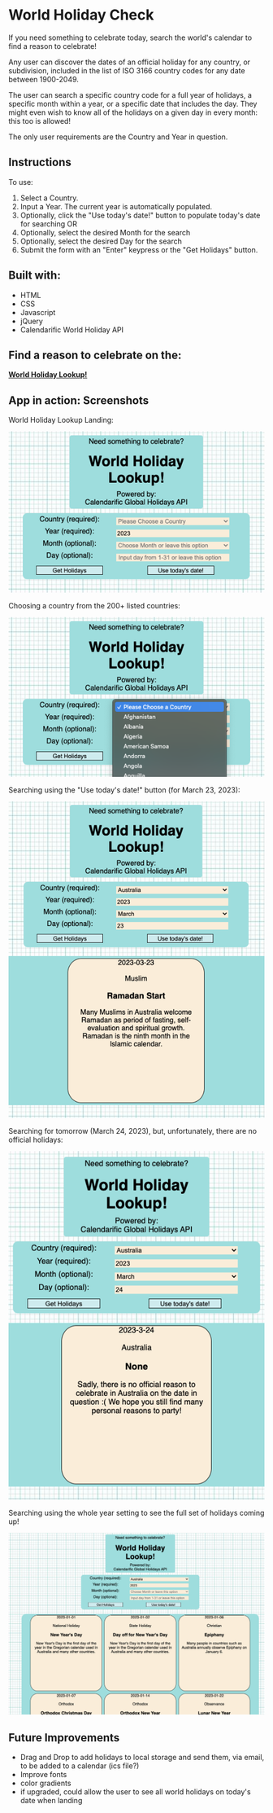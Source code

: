 # World Holiday Check

If you need something to celebrate today, search the world's calendar to find a reason to celebrate!

Any user can discover the dates of an official holiday for any country, or subdivision, included in the list of ISO 3166 country codes for any date between 1900-2049.

The user can search a specific country code for a full year of holidays, a specific month within a year, or a specific date that includes the day.  They might even wish to know all of the holidays on a given day in every month: this too is allowed!

The only user requirements are the Country and Year in question.

## Instructions

To use:
1. Select a Country.
2. Input a Year.  The current year is automatically populated.
3. Optionally, click the "Use today's date!" button to populate today's date for searching OR
4. Optionally, select the desired Month for the search
5. Optionally, select the desired Day for the search
6. Submit the form with an "Enter" keypress or the "Get Holidays" button.

## Built with:
- HTML
- CSS
- Javascript
- jQuery
- Calendarific World Holiday API

## Find a reason to celebrate on the:

**[World Holiday Lookup!](https://danielvictory.github.io/worldholidaylookup/)**

## App in action: Screenshots

World Holiday Lookup Landing:

![World Holiday Lookup Landing](/assets/holidayCheck-1-landing.png)

Choosing a country from the 200+ listed countries:

![Choosing a country from the 200+ listed countries](/assets/holidayCheck-2-countryDropdown.png)

Searching using the "Use today's date!" button (for March 23, 2023):

![Searching using the "Use today's date!" button (for March 23, 2023)](/assets/holidayCheck-3-todayHoliday.png)

Searching for tomorrow (March 24, 2023), but, unfortunately, there are no official holidays:

![Searching for tomorrow (March 24, 2023), but, unfortunately, there are no official holidays](/assets/holidayCheck-4-nodata.png)

Searching using the whole year setting to see the full set of holidays coming up!

![Searching using the whole year setting to see the full set of holidays coming up!](/assets/holidayCheck-5-fullYear.png)

## Future Improvements
- Drag and Drop to add holidays to local storage and send them, via email, to be added to a calendar (ics file?)
- Improve fonts
- color gradients
- if upgraded, could allow the user to see all world holidays on today's date when landing